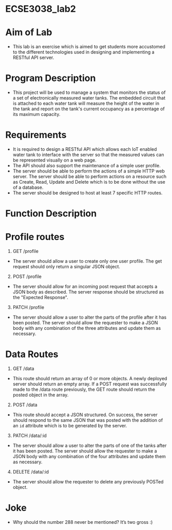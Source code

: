 # ECSE3038_lab2
# Aim of Lab
- This lab is an exercise which is aimed to get students more accustomed to the different technologies used in designing and implementing a RESTful API server.
# Program Description
- This project will be used to manage a system that monitors the status of a set of electronically measured water tanks. The embedded circuit that is attached to each water tank will measure the height of the water in the tank and report on the tank's current occupancy as a percentage of its maximum capacity.
# Requirements 
- It is required to design a RESTful API which allows each IoT enabled water tank to interface with the server so that the measured values can be represented visually on a web page. 
- The API should also support the maintenance of a simple user profile.
- The server should be able to perform the actions of a simple HTTP web server. The server should be able to perform actions on a resource such as Create, Read, Update and Delete which is to be done without the use of a database.
- The server should be designed to host at least 7 specific HTTP routes. 
# Function Description
# Profile routes
1. GET /profile
- The server should allow a user to create only one user profile. The get request should only return a singular JSON object.

2. POST /profile
- The server should allow for an incoming post request that accepts a JSON body as described. The server response should be structured as the "Expected Response". 

3. PATCH /profile
- The server should allow a user to alter the parts of the profile after it has been posted. The server should allow the requester to make a JSON body with any combination of the three attributes and update them as necessary. 

# Data Routes
1. GET /data
- This route should return an array of 0 or more objects. A newly deployed server should return an empty array.  If a POST request was successfully made to the /data route previously, the GET route should return the posted object in the array. 

2. POST /data
- This route should accept a JSON structured. On success, the server should respond to the same JSON that was posted with the addition of an `id` attribute which is to be generated by the server. 

3. PATCH /data/:id
- The server should allow a user to alter the parts of one of the tanks after it has been posted. The server should allow the requester to make a JSON body with any combination of the four attributes and update them as necessary.

4. DELETE /data/:id
- The server should allow the requester to delete any previously POSTed object. 

# Joke
- Why should the number 288 never be mentioned? It’s two gross :) 

